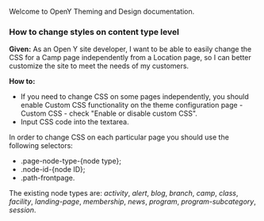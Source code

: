Welcome to OpenY Theming and Design documentation.

### How to change styles on content type level

**Given:** 
As an Open Y site developer, I want to be able to easily change the CSS for a Camp page 
independently from a Location page, so I can better customize the site to meet the needs of my customers. 

**How to:**
- If you need to change CSS on some pages independently, you should enable Custom CSS functionality on 
the theme configuration page - Custom CSS - check "Enable or disable custom CSS".
- Input CSS code into the textarea.

In order to change CSS on each particular page you should use the following selectors:
- .page-node-type-{node type};
- .node-id-{node ID};
- .path-frontpage.
  
The existing node types are: _activity_, _alert_, _blog_, _branch_, _camp_, _class_, _facility_, _landing-page_, _membership_, _news_, _program_, _program-subcategory_, _session_.

